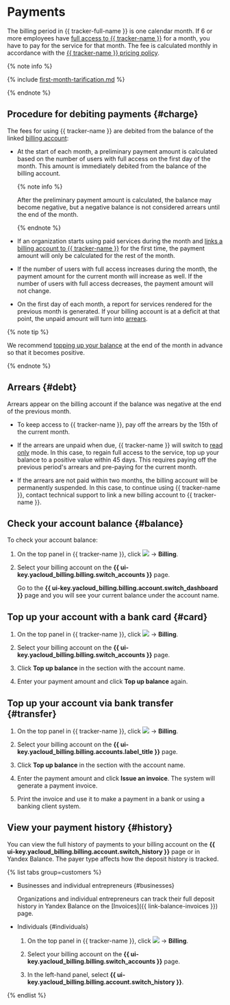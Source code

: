 # Payments

The billing period in {{ tracker-full-name }} is one calendar month. If 6 or more employees have [full access to {{ tracker-name }}](access.md) for a month, you have to pay for the service for that month. The fee is calculated monthly in accordance with the [{{ tracker-name }} pricing policy](pricing.md).

{% note info %}

{% include [first-month-tarification.md](../_includes/tracker/first-month-tarification.md) %}

{% endnote %}

## Procedure for debiting payments {#charge}

The fees for using {{ tracker-name }} are debited from the balance of the linked [billing account](billing-account.md):

* At the start of each month, a preliminary payment amount is calculated based on the number of users with full access on the first day of the month. This amount is immediately debited from the balance of the billing account.

   {% note info %}

   After the preliminary payment amount is calculated, the balance may become negative, but a negative balance is not considered arrears until the end of the month.

   {% endnote %}

* If an organization starts using paid services during the month and [links a billing account to {{ tracker-name }}](billing-account.md#bind) for the first time, the payment amount will only be calculated for the rest of the month.

* If the number of users with full access increases during the month, the payment amount for the current month will increase as well. If the number of users with full access decreases, the payment amount will not change.

* On the first day of each month, a report for services rendered for the previous month is generated. If your billing account is at a deficit at that point, the unpaid amount will turn into [arrears](#debt).

{% note tip %}

We recommend [topping up your balance](#card) at the end of the month in advance so that it becomes positive.

{% endnote %}


## Arrears {#debt}

Arrears appear on the billing account if the balance was negative at the end of the previous month.

* To keep access to {{ tracker-name }}, pay off the arrears by the 15th of the current month.

* If the arrears are unpaid when due, {{ tracker-name }} will switch to [read only](access.md#readonly) mode. In this case, to regain full access to the service, top up your balance to a positive value within 45 days. This requires paying off the previous period's arrears and pre-paying for the current month.

* If the arrears are not paid within two months, the billing account will be permanently suspended. In this case, to continue using {{ tracker-name }}, contact technical support to link a new billing account to {{ tracker-name }}.


## Check your account balance {#balance}

To check your account balance:

1. On the top panel in {{ tracker-name }}, click ![](../_assets/tracker/tracker-burger.png) → **Billing**.

1. Select your billing account on the **{{ ui-key.yacloud_billing.billing.switch_accounts }}** page.

   Go to the **{{ ui-key.yacloud_billing.billing.account.switch_dashboard }}** page and you will see your current balance under the account name.

## Top up your account with a bank card {#card}

1. On the top panel in {{ tracker-name }}, click ![](../_assets/tracker/tracker-burger.png) → **Billing**.

1. Select your billing account on the **{{ ui-key.yacloud_billing.billing.switch_accounts }}** page.

1. Click **Top up balance** in the section with the account name.

1. Enter your payment amount and click **Top up balance** again.

## Top up your account via bank transfer {#transfer}

1. On the top panel in {{ tracker-name }}, click ![](../_assets/tracker/tracker-burger.png) → **Billing**.

1. Select your billing account on the **{{ ui-key.yacloud_billing.billing.accounts.label_title }}** page.

1. Click **Top up balance** in the section with the account name.

1. Enter the payment amount and click **Issue an invoice**. The system will generate a payment invoice.

1. Print the invoice and use it to make a payment in a bank or using a banking client system.

## View your payment history {#history}

You can view the full history of payments to your billing account on the **{{ ui-key.yacloud_billing.billing.account.switch_history }}** page or in Yandex&#160;Balance. The payer type affects how the deposit history is tracked.

{% list tabs group=customers %}

- Businesses and individual entrepreneurs {#businesses}

   Organizations and individual entrepreneurs can track their full deposit history in Yandex Balance on the [Invoices]({{ link-balance-invoices }}) page.

- Individuals {#individuals}

   1. On the top panel in {{ tracker-name }}, click ![](../_assets/tracker/tracker-burger.png) → **Billing**.

   1. Select your billing account on the **{{ ui-key.yacloud_billing.billing.switch_accounts }}** page.

   1. In the left-hand panel, select **{{ ui-key.yacloud_billing.billing.account.switch_history }}**.

{% endlist %}